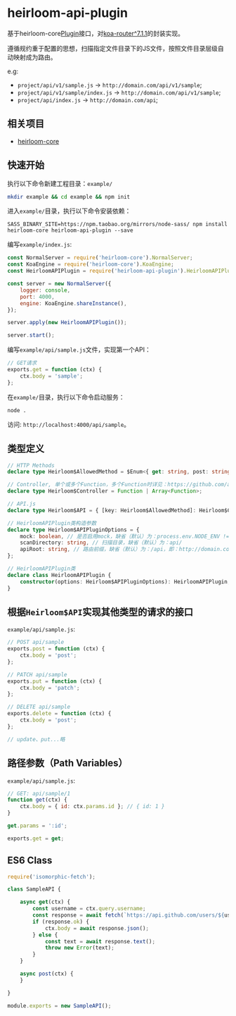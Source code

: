 # heirloom-api-plugin

基于heirloom-core[Plugin](https://github.com/xuyuanxiang/heirloom-core#plugin)接口，对[koa-router^7.1.1](https://github.com/koajs/static#readme)的封装实现。

遵循规约重于配置的思想，扫描指定文件目录下的JS文件，按照文件目录层级自动映射成为路由。

e.g:
 + `project/api/v1/sample.js`  -> `http://domain.com/api/v1/sample`;
 + `project/api/v1/sample/index.js` -> `http://domain.com/api/v1/sample`;
 + `project/api/index.js` -> `http://domain.com/api`;

## 相关项目

+ [heirloom-core](https://github.com/xuyuanxiang/heirloom-core#heirloom-core)

## 快速开始

执行以下命令新建工程目录：`example/`

```bash
mkdir example && cd example && npm init
```

进入`example/`目录，执行以下命令安装依赖：

```npm
SASS_BINARY_SITE=https://npm.taobao.org/mirrors/node-sass/ npm install heirloom-core heirloom-api-plugin --save
```

编写`example/index.js`:

```javascript
const NormalServer = require('heirloom-core').NormalServer;
const KoaEngine = require('heirloom-core').KoaEngine;
const HeirloomAPIPlugin = require('heirloom-api-plugin').HeirloomAPIPlugin;

const server = new NormalServer({
    logger: console,
    port: 4000,
    engine: KoaEngine.shareInstance(),
});

server.apply(new HeirloomAPIPlugin());

server.start();
```

编写`example/api/sample.js`文件，实现第一个API：

```javascript
// GET请求
exports.get = function (ctx) {
    ctx.body = 'sample';
};
```


在`example/`目录，执行以下命令启动服务：
```npm
node .
```

访问: `http://localhost:4000/api/sample`。

## 类型定义

```typescript
// HTTP Methods
declare type Heirloom$AllowedMethod = $Enum<{ get: string, post: string, update: string, patch: string, delete: string, put: string }>;

// Controller, 单个或多个Function，多个Function时详见：https://github.com/alexmingoia/koa-router#multiple-middleware
declare type Heirloom$Controller = Function | Array<Function>;

// API.js
declare type Heirloom$API = { [key: Heirloom$AllowedMethod]: Heirloom$Controller };

// HeirloomAPIPlugin类构造参数
declare type Heirloom$APIPluginOptions = {
    mock: boolean, // 是否启用mock，缺省（默认）为：process.env.NODE_ENV !== 'production'，即在NODE_ENV环境变量值为`production`时关闭mock。
    scanDirectory: string, // 扫描目录，缺省（默认）为：api/
    apiRoot: string, // 路由前缀，缺省（默认）为：/api，即：http://domain.com/api/path/to/something，如有需要可指定为：/，即：http://domain.com/path/to/something
};

// HeirloomAPIPlugin类
declare class HeirloomAPIPlugin {
    constructor(options: Heirloom$APIPluginOptions): HeirloomAPIPlugin;
}
```

## 根据`Heirloom$API`实现其他类型的请求的接口

`example/api/sample.js`:

```javascript
// POST api/sample
exports.post = function (ctx) {
    ctx.body = 'post';
};

// PATCH api/sample
exports.put = function (ctx) {
    ctx.body = 'patch';
};

// DELETE api/sample
exports.delete = function (ctx) {
    ctx.body = 'post';
};

// update、put...略
```

## 路径参数（Path Variables）

`example/api/sample.js`:

```javascript
// GET: api/sample/1
function get(ctx) {
    ctx.body = { id: ctx.params.id }; // { id: 1 }
}

get.params = ':id';

exports.get = get;
```

## ES6 Class
```javascript
require('isomorphic-fetch');

class SampleAPI {

    async get(ctx) {
        const username = ctx.query.username;
        const response = await fetch(`https://api.github.com/users/${username}`);
        if (response.ok) {
            ctx.body = await response.json();
        } else {
            const text = await response.text();
            throw new Error(text);
        }
    }

    async post(ctx) {
    }

}

module.exports = new SampleAPI();

```